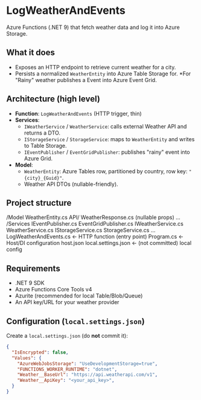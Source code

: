 # LogWeatherAndEvents

Azure Functions (.NET 9) that fetch weather data and log it into Azure Storage.

##  What it does
- Exposes an HTTP endpoint to retrieve current weather for a city.
- Persists a normalized `WeatherEntity` into Azure Table Storage for.
  *For "Rainy" weather publishes a Event into Azure Event Grid.

## Architecture (high level)
- **Function**: `LogWeatherAndEvents` (HTTP trigger, thin)
- **Services**:
  - `IWeatherService` / `WeatherService`: calls external Weather API and returns a DTO.
  - `IStorageService` / `StorageService`: maps to `WeatherEntity` and writes to Table Storage.
  - `IEventPublisher` /  `EventGridPublisher`: publishes "rainy" event into Azure Grid.
- **Model**:
  - `WeatherEntity`: Azure Tables row, partitioned by country, row key: `"{city}_{Guid}"`.
  - Weather API DTOs (nullable-friendly).

## Project structure
/Model
WeatherEntity.cs
API/
WeatherResponse.cs (nullable props)
...
/Services
IEventPublisher.cs
EventGridPublisher.cs
IWeatherService.cs
WeatherService.cs
IStorageService.cs
StorageService.cs
...
LogWeatherAndEvents.cs <- HTTP function (entry point)
Program.cs <- Host/DI configuration
host.json
local.settings.json <- (not committed) local config


## Requirements
- .NET 9 SDK
- Azure Functions Core Tools v4
- Azurite (recommended for local Table/Blob/Queue)
- An API key/URL for your weather provider

## Configuration (`local.settings.json`)
Create a `local.settings.json` (do **not** commit it):

```json
{
  "IsEncrypted": false,
  "Values": {
    "AzureWebJobsStorage": "UseDevelopmentStorage=true",
    "FUNCTIONS_WORKER_RUNTIME": "dotnet",
    "Weather__BaseUrl": "https://api.weatherapi.com/v1",
    "Weather__ApiKey": "<your_api_key>",
  }
}

